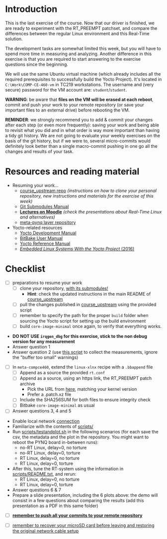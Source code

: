 # Introduction

This is the last exercise of the course. Now that our driver is finished, we are ready to experiment with the RT_PREEMPT patchset, and compare the differences between the regular Linux environment and this Real-Time solution.

The development tasks are somewhat limited this week, but you will have to spend more time in measuring and analyzing.
Another difference in this exercise is that you are required to start answering to the exercise questions since the beginning.

We will use the same Ubuntu virtual machine (which already includes all the required prerequisites to successfully build the Yocto Project).
It's located in `C:\Work\COMP-CE-460-vm` in TC219 workstations.
The username and (very secure) password for the VM account are: `student`/`student`.

**WARNING**: be aware that **files on the VM will be erased at each reboot**, commit and push your work to your remote repository (or save your important files to an external drive) before rebooting the VM.

**REMINDER**: we strongly recommend you to add & commit your changes after each step (or even more frequently): saving your work and being able to revisit what you did and in what order is way more important than having a tidy git history. We are not going to evaluate your weekly exercises on the basis of the git history, but if we were to, several micro-commits would definitely look better than a single macro-commit pushing in one go all the changes and results of your task.

# Resources and reading material

- Resuming your work...
  - [course_upstream repo][course_upstream] *(instructions on how to clone your personal repository, new instructions and materials for the exercise of this week)*
  - [Git Submodules Manual][Git_Submodules]
  - [**Lectures on Moodle**][moodle.COMP.CE.460] *(check the presentations about Real-Time Linux and alternatives)*
  - [meta-pynq layer repository][meta-pynq]
- Yocto-related resources
  - [Yocto Development Manual][YoctoDEVMAN:cha4]
  - [BitBake User Manual][bitbakeUSRMAN]
  - [Yocto Reference Manual][YoctoREFMAN]
  - [*Embedded Linux Systems With the Yocto Project* (2016)][book:YOCTO:2016]

# Checklist

- [ ] preparations to resume your work
  - [ ] clone your repository, <u>with its submodules!</u>
    - **Hint**: check the updated instructions in the main README of [course_upstream]
  - [ ] pull the changes published in [course_upstream] using the provided script
  - [ ] remember to specify the path for the proper `build` folder when sourcing the Yocto script for setting up the build environment
  - [ ] build `core-image-minimal` once again, to verify that everything works.
- **DO NOT USE `irqgen_dbg` for this exercise, stick to the non debug version for any measurement**
- Answer question 1
- Answer question 2 (use [this script](../07/statistics_app/measuring.sh) to collect the measurements, ignore the "buffer too small" warnings)
- [ ] In `meta-compce460`, extend the `linux-xlnx` recipe with a `.bbappend` file
  - [ ] Append as a source the provided `rt.conf`
  - [ ] Append as a source, using an https link, the RT_PREEMPT patch archive
    - Pick the URL from [here](https://mirrors.edge.kernel.org/pub/linux/kernel/projects/rt/), matching your kernel version
    - Prefer a .patch.xz file
  - [ ] Include the SHA256SUM for both files to ensure integrity check
  - [ ] Bitbake `core-image-minimal` as usual
- [ ] Answer questions 3, 4 and 5
- Enable local network [connection](lab_nic_setup.md)
- Familiarize with the contents of [scripts/](./scripts/)
- Run [scripts/testandplot.sh](scripts/testandplot.sh) in the following scenarios (for each save the csv, the metadata and the plot in the repository. You might want to reboot the PYNQ board in-between runs):
  - no-RT Linux, delay=0, no torture
  - no-RT Linux, delay=0, torture
  - RT Linux, delay=0, no torture
  - RT Linux, delay=0, torture
- After this, tune the RT-system using the information in [scripts/README.txt](scripts/README.txt), and rerun:
  - RT Linux, delay=0, no torture
  - RT Linux, delay=0, torture
- Answer questions 6 & 7
- Prepare a slide presentation, including the 6 plots above: the demo will consist in a few questions about comparing the results (add this presentation as a PDF in this same folder)
- [ ] <u>**remember to push all your commits to your remote repository**</u>
- [ ] <u>remember to recover your microSD card before leaving and restoring the original network cable setup</u>


[course_upstream]: https://course-gitlab.tuni.fi/comp.ce.460-real-time-systems_2022-2023/course_upstream
[Git_Submodules]: https://git-scm.com/book/en/v2/Git-Tools-Submodules
[YoctoQS]: https://www.yoctoproject.org/docs/2.4.3/yocto-project-qs/yocto-project-qs.html
[moodle.COMP.CE.460]: https://moodle.tuni.fi/course/view.php?id=29722
[YoctoDEVMAN:cha4]: https://www.yoctoproject.org/docs/2.4.3/dev-manual/dev-manual.html#extendpoky
[YoctoREFMAN]: https://www.yoctoproject.org/docs/2.4.3/ref-manual/ref-manual.html
[YoctoKDEVMAN:sec2.10]: https://www.yoctoproject.org/docs/2.4.3/kernel-dev/kernel-dev.html#working-with-out-of-tree-modules
[bitbakeUSRMAN]: https://www.yoctoproject.org/docs/2.4.3/bitbake-user-manual/bitbake-user-manual.html
[PYNQ-Z1-REFMAN]: https://reference.digilentinc.com/_media/reference/programmable-logic/pynq-z1/pynq-rm.pdf
[meta-pynq]: https://course-gitlab.tuni.fi/comp.ce.460-real-time-systems_2022-2023/meta-pynq
[book:LDDD:2017]: https://andor.tuni.fi/permalink/358FIN_TAMPO/1j3mh4m/alma9911130510505973
[book:LDD3:2005]: https://andor.tuni.fi/permalink/358FIN_TAMPO/1kfmqvo/alma9910688435205973
[book:LKD:2010]: https://andor.tuni.fi/permalink/358FIN_TAMPO/1kfmqvo/alma9910687662305973
[book:YOCTO:2016]: https://andor.tuni.fi/permalink/358FIN_TAMPO/1kfmqvo/alma992568575305973
[book:linux-insides]: https://0xax.gitbooks.io/linux-insides/content/index.html
[devtree-spec]: https://github.com/devicetree-org/devicetree-specification/releases/tag/v0.2
[man:3:errno]: http://man7.org/linux/man-pages/man3/errno.3.html
[yocto-sdk-manual]: https://www.yoctoproject.org/docs/2.4.3/sdk-manual/sdk-manual.html
[sdk-archive]: ../../build/tmp/deploy/sdk/poky-glibc-x86_64-core-image-minimal-cortexa9hf-neon-toolchain-2.4.3.sh
